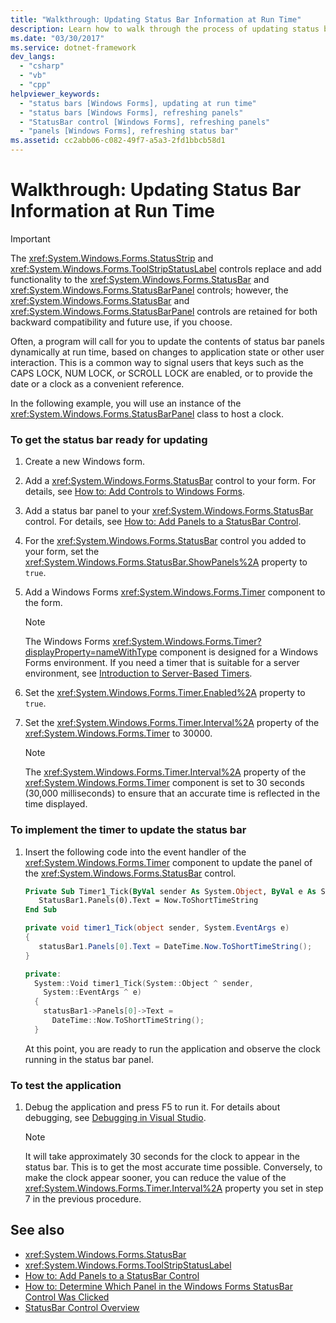 ```yaml
---
title: "Walkthrough: Updating Status Bar Information at Run Time"
description: Learn how to walk through the process of updating status bar information at run time based on application state or another user interaction.
ms.date: "03/30/2017"
ms.service: dotnet-framework
dev_langs: 
  - "csharp"
  - "vb"
  - "cpp"
helpviewer_keywords: 
  - "status bars [Windows Forms], updating at run time"
  - "status bars [Windows Forms], refreshing panels"
  - "StatusBar control [Windows Forms], refreshing panels"
  - "panels [Windows Forms], refreshing status bar"
ms.assetid: cc2abb06-c082-49f7-a5a3-2fd1bbcb58d1
---
```

# Walkthrough: Updating Status Bar Information at Run Time

> [!IMPORTANT]
> The <xref:System.Windows.Forms.StatusStrip> and <xref:System.Windows.Forms.ToolStripStatusLabel> controls replace and add functionality to the <xref:System.Windows.Forms.StatusBar> and <xref:System.Windows.Forms.StatusBarPanel> controls; however, the <xref:System.Windows.Forms.StatusBar> and <xref:System.Windows.Forms.StatusBarPanel> controls are retained for both backward compatibility and future use, if you choose.

Often, a program will call for you to update the contents of status bar panels dynamically at run time, based on changes to application state or other user interaction. This is a common way to signal users that keys such as the CAPS LOCK, NUM LOCK, or SCROLL LOCK are enabled, or to provide the date or a clock as a convenient reference.

In the following example, you will use an instance of the <xref:System.Windows.Forms.StatusBarPanel> class to host a clock.

### To get the status bar ready for updating

1. Create a new Windows form.

2. Add a <xref:System.Windows.Forms.StatusBar> control to your form. For details, see [How to: Add Controls to Windows Forms](how-to-add-to-a-form.md).

3. Add a status bar panel to your <xref:System.Windows.Forms.StatusBar> control. For details, see [How to: Add Panels to a StatusBar Control](how-to-add-panels-to-a-statusbar-control.md).

4. For the <xref:System.Windows.Forms.StatusBar> control you added to your form, set the <xref:System.Windows.Forms.StatusBar.ShowPanels%2A> property to `true`.

5. Add a Windows Forms <xref:System.Windows.Forms.Timer> component to the form.

    > [!NOTE]
    > The Windows Forms <xref:System.Windows.Forms.Timer?displayProperty=nameWithType> component is designed for a Windows Forms environment. If you need a timer that is suitable for a server environment, see [Introduction to Server-Based Timers](/previous-versions/visualstudio/visual-studio-2008/tb9yt5e6(v=vs.90)).

6. Set the <xref:System.Windows.Forms.Timer.Enabled%2A> property to `true`.

7. Set the <xref:System.Windows.Forms.Timer.Interval%2A> property of the <xref:System.Windows.Forms.Timer> to 30000.

    > [!NOTE]
    > The <xref:System.Windows.Forms.Timer.Interval%2A> property of the <xref:System.Windows.Forms.Timer> component is set to 30 seconds (30,000 milliseconds) to ensure that an accurate time is reflected in the time displayed.

### To implement the timer to update the status bar

1. Insert the following code into the event handler of the <xref:System.Windows.Forms.Timer> component to update the panel of the <xref:System.Windows.Forms.StatusBar> control.

    ```vb
    Private Sub Timer1_Tick(ByVal sender As System.Object, ByVal e As System.EventArgs) Handles Timer1.Tick
       StatusBar1.Panels(0).Text = Now.ToShortTimeString
    End Sub
    ```

    ```csharp
    private void timer1_Tick(object sender, System.EventArgs e)
    {
       statusBar1.Panels[0].Text = DateTime.Now.ToShortTimeString();
    }
    ```

    ```cpp
    private:
      System::Void timer1_Tick(System::Object ^ sender,
        System::EventArgs ^ e)
      {
        statusBar1->Panels[0]->Text =
          DateTime::Now.ToShortTimeString();
      }
    ```

     At this point, you are ready to run the application and observe the clock running in the status bar panel.

### To test the application

1. Debug the application and press F5 to run it. For details about debugging, see [Debugging in Visual Studio](/visualstudio/debugger/debugger-feature-tour).

    > [!NOTE]
    > It will take approximately 30 seconds for the clock to appear in the status bar. This is to get the most accurate time possible. Conversely, to make the clock appear sooner, you can reduce the value of the <xref:System.Windows.Forms.Timer.Interval%2A> property you set in step 7 in the previous procedure.

## See also

- <xref:System.Windows.Forms.StatusBar>
- <xref:System.Windows.Forms.ToolStripStatusLabel>
- [How to: Add Panels to a StatusBar Control](how-to-add-panels-to-a-statusbar-control.md)
- [How to: Determine Which Panel in the Windows Forms StatusBar Control Was Clicked](determine-which-panel-wf-statusbar-control-was-clicked.md)
- [StatusBar Control Overview](statusbar-control-overview-windows-forms.md)
